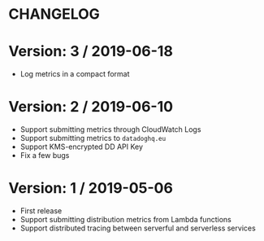 CHANGELOG
=========
# Version: 3 / 2019-06-18

* Log metrics in a compact format

# Version: 2 / 2019-06-10

* Support submitting metrics through CloudWatch Logs
* Support submitting metrics to `datadoghq.eu`
* Support KMS-encrypted DD API Key
* Fix a few bugs

# Version: 1 / 2019-05-06

* First release
* Support submitting distribution metrics from Lambda functions
* Support distributed tracing between serverful and serverless services

